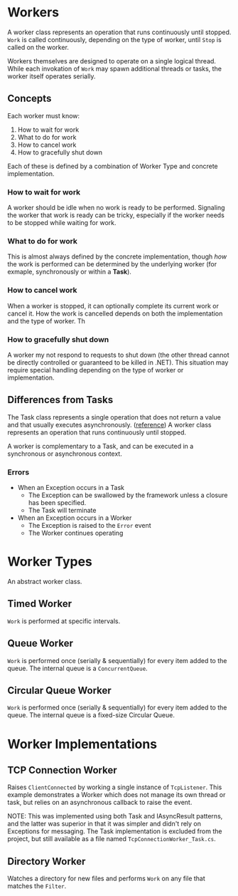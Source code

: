# Workers

A worker class represents an operation that runs continuously until stopped. `Work` is called continuously, depending on the type of worker, until `Stop` is called on the worker.

Workers themselves are designed to operate on a single logical thread. While each invokation of `Work` may spawn additional threads or tasks, the worker itself operates serially.

## Concepts
Each worker must know:
1. How to wait for work
2. What to do for work
3. How to cancel work
4. How to gracefully shut down

Each of these is defined by a combination of Worker Type and concrete implementation.

### How to wait for work
A worker should be idle when no work is ready to be performed. Signaling the worker that work is ready can be tricky, especially if the worker needs to be stopped while waiting for work.

### What to do for work
This is almost always defined by the concrete implementation, though _how_ the work is performed can be determined by the underlying worker (for exmaple, synchronously or within a **Task**).

### How to cancel work
When a worker is stopped, it can optionally complete its current work or cancel it. How the work is cancelled depends on both the implementation and the type of worker. Th

### How to gracefully shut down
A worker my not respond to requests to shut down (the other thread cannot be directly controlled or guaranteed to be killed in .NET). This situation may require special handling depending on the type of worker or implementation.



## Differences from Tasks
The Task class represents a single operation that does not return a value and that usually executes asynchronously. ([reference](https://docs.microsoft.com/en-us/dotnet/api/system.threading.tasks.task))
A worker class represents an operation that runs continuously until stopped.

A worker is complementary to a Task, and can be executed in a synchronous or asynchronous context.


### Errors
- When an Exception occurs in a Task
  - The Exception can be swallowed by the framework unless a closure has been specified.
  - The Task will terminate
- When an Exception occurs in a Worker
  - The Exception is raised to the `Error` event
  - The Worker continues operating

# Worker Types
An abstract worker class.

## Timed Worker
`Work` is performed at specific intervals.

## Queue Worker
`Work` is performed once (serially & sequentially) for every item added to the queue. The internal queue is a `ConcurrentQueue`.

## Circular Queue Worker
`Work` is performed once (serially & sequentially) for every item added to the queue. The internal queue is a fixed-size Circular Queue.

# Worker Implementations

## TCP Connection Worker
Raises `ClientConnected` by working a single instance of `TcpListener`. This example demonstrates a Worker which does not manage its own thread or task, but relies on an asynchronous callback to raise the event.

NOTE: This was implemented using both Task and IAsyncResult patterns, and the latter was superior in that it was simpler and didn't rely on Exceptions for messaging. The Task implementation is excluded from the project,
but still available as a file named `TcpConnectionWorker_Task.cs`.

## Directory Worker
Watches a directory for new files and performs `Work` on any file that matches the `Filter`.
